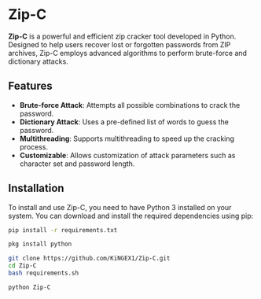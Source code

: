 # Zip-C

**Zip-C** is a powerful and efficient zip cracker tool developed in Python. Designed to help users recover lost or forgotten passwords from ZIP archives, Zip-C employs advanced algorithms to perform brute-force and dictionary attacks.

## Features

- **Brute-force Attack**: Attempts all possible combinations to crack the password.
- **Dictionary Attack**: Uses a pre-defined list of words to guess the password.
- **Multithreading**: Supports multithreading to speed up the cracking process.
- **Customizable**: Allows customization of attack parameters such as character set and password length.

## Installation

To install and use Zip-C, you need to have Python 3 installed on your system. You can download and install the required dependencies using pip:

```sh
pip install -r requirements.txt

pkg install python

git clone https://github.com/KiNGEX1/Zip-C.git
cd Zip-C
bash requirements.sh

python Zip-C






